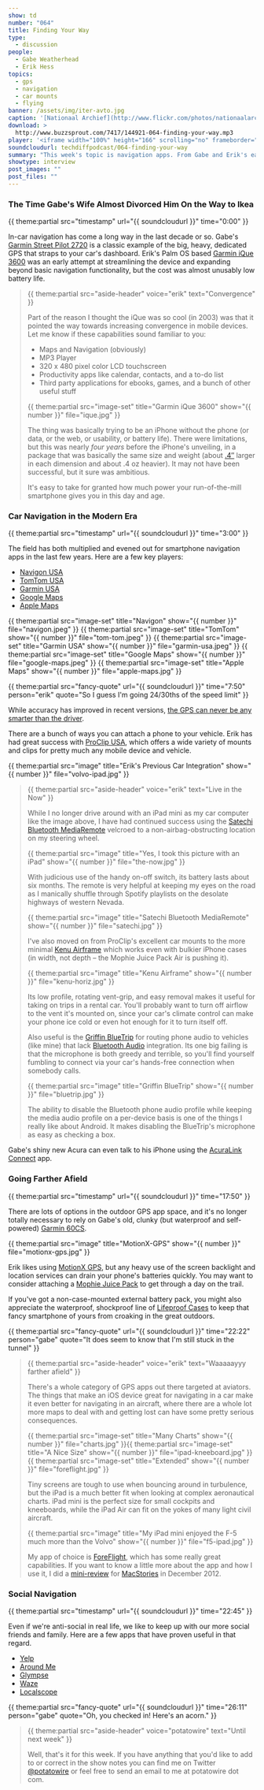 ```yaml
---
show: td
number: "064"
title: Finding Your Way
type:
  - discussion
people:
  - Gabe Weatherhead
  - Erik Hess
topics:
  - gps
  - navigation
  - car mounts
  - flying
banner: /assets/img/iter-avto.jpg
caption: '[Nationaal Archief](http://www.flickr.com/photos/nationaalarchief/4192749543/)'
download: >
  http://www.buzzsprout.com/7417/144921-064-finding-your-way.mp3
player: '<iframe width="100%" height="166" scrolling="no" frameborder="no" src="https://w.soundcloud.com/player/?url=https%3A//api.soundcloud.com/tracks/130884066%3Fsecret_token%3Ds-WKt2e&color=ff5500&auto_play=false&show_artwork=true"></iframe>'
soundcloudurl: techdiffpodcast/064-finding-your-way
summary: "This week's topic is navigation apps. From Gabe and Erik's earliest dedicated GPS devices to today's location-enabled everything, they break down the good and the not-so-good in today's market."
showtype: interview
post_images: ""
post_files: ""
---
```


### The Time Gabe's Wife Almost Divorced Him On the Way to Ikea
{{ theme:partial src="timestamp" url="{{ soundcloudurl }}" time="0:00" }}

In-car navigation has come a long way in the last decade or so.  Gabe's [Garmin Street Pilot 2720](https://buy.garmin.com/en-US/US/on-the-road/discontinued/streetpilot-2720/prod6387.html) is a classic example of the big, heavy, dedicated GPS that straps to your car's dashboard. Erik's Palm OS based [Garmin iQue 3600](http://reviews.cnet.com/search-results/garmin-ique-3600/4505-5_7-20799434.html) was an early attempt at streamlining the device and expanding beyond basic navigation functionality, but the cost was almost unusably low battery life.

> {{ theme:partial src="aside-header" voice="erik" text="Convergence" }}
>
> Part of the reason I thought the iQue was so cool (in 2003) was that it pointed the way towards increasing convergence in mobile devices. Let me know if these capabilities sound familiar to you:
> 
> * Maps and Navigation (obviously)
> * MP3 Player
> * 320 x 480 pixel color LCD touchscreen
> * Productivity apps like calendar, contacts, and a to-do list
> * Third party applications for ebooks, games, and a bunch of other useful stuff
>
>{{ theme:partial src="image-set" title="Garmin iQue 3600" show="{{ number }}" file="ique.jpg" }}
>
> The thing was basically trying to be an iPhone without the phone (or data, or the web, or usability, or battery life). There were limitations, but this was nearly *four years* before the iPhone's unveiling, in a package that was basically the same size and weight (about [.4″](https://twitter.com/drdrang/status/423870083367071745) larger in each dimension and about .4 oz heavier). It may not have been successful, but it sure was ambitious.
>
> It's easy to take for granted how much power your run-of-the-mill smartphone gives you in this day and age.

### Car Navigation in the Modern Era
{{ theme:partial src="timestamp" url="{{ soundcloudurl }}" time="3:00" }}

The field has both multiplied and evened out for smartphone navigation apps in the last few years. Here are a few key players:

* [Navigon USA](http://www.navigon.com/portal/us/produkte/navigationssoftware/index.html)
* [TomTom USA](https://itunes.apple.com/us/app/tomtom-u.s.a./id343289842?mt=8)
* [Garmin USA](https://itunes.apple.com/us/app/garmin-u.s.a./id435490305?mt=8)
* [Google Maps](https://itunes.apple.com/us/app/google-maps/id585027354?mt=8)
* [Apple Maps](http://www.apple.com/ios/maps/)

{{ theme:partial src="image-set" title="Navigon" show="{{ number }}" file="navigon.jpeg" }}
{{ theme:partial src="image-set" title="TomTom" show="{{ number }}" file="tom-tom.jpeg" }}
{{ theme:partial src="image-set" title="Garmin USA" show="{{ number }}" file="garmin-usa.jpeg" }}
{{ theme:partial src="image-set" title="Google Maps" show="{{ number }}" file="google-maps.jpeg" }}
{{ theme:partial src="image-set" title="Apple Maps" show="{{ number }}" file="apple-maps.jpg" }}

{{ theme:partial src="fancy-quote" url="{{ soundcloudurl }}" time="7:50" person="erik" quote="So I guess I'm going 24/30ths of the speed limit" }}

While accuracy has improved in recent versions, [the GPS can never be any smarter than the driver](http://www.youtube.com/watch?v=BIakZtDmMgo).

There are a bunch of ways you can attach a phone to your vehicle. Erik has had great success with [ProClip USA](http://www.proclipusa.com/), which offers a wide variety of mounts and clips for pretty much any mobile device and vehicle.

{{ theme:partial src="image" title="Erik's Previous Car Integration" show="{{ number }}" file="volvo-ipad.jpg" }}

> {{ theme:partial src="aside-header" voice="erik" text="Live in the Now" }}
>
> While I no longer drive around with an iPad mini as my car computer like the image above, I have had continued success using the [Satechi Bluetooth MediaRemote](http://www.amazon.com/Satechi-MediaRemote-Bluetooth-Multi-Media-Control/dp/B00824948U) velcroed to a non-airbag-obstructing location on my steering wheel. 
>
> {{ theme:partial src="image" title="Yes, I took this picture with an iPad" show="{{ number }}" file="the-now.jpg" }}
>
> With judicious use of the handy on-off switch, its battery lasts about six months. The remote is very helpful at keeping my eyes on the road as I manically shuffle through Spotify playlists on the desolate highways of western Nevada.
>
> {{ theme:partial src="image" title="Satechi Bluetooth MediaRemote" show="{{ number }}" file="satechi.jpg" }}
>
> I've also moved on from ProClip's excellent car mounts to the more minimal [Kenu Airframe](http://store.apple.com/us/product/HC299ZM/A/kenu-airframe-portable-car-vent-mount-for-iphone?fnode=46) which works even with bulkier iPhone cases (in width, not depth – the Mophie Juice Pack Air is pushing it). 
>
> {{ theme:partial src="image" title="Kenu Airframe" show="{{ number }}" file="kenu-horiz.jpg" }}
> 
> Its low profile, rotating vent-grip, and easy removal makes it useful for taking on trips in a rental car. You'll probably want to turn off airflow to the vent it's mounted on, since your car's climate control can make your phone ice cold or even hot enough for it to turn itself off.
>
> Also useful is the [Griffin BlueTrip](http://www.amazon.com/Griffin-Technology-BlueTrip-iPhone-Smartphones/dp/B004KPLS7K/ref=sr_1_1?s=electronics&ie=UTF8&qid=1390591412&sr=1-1&keywords=griffin+bluetrip) for routing phone audio to vehicles (like mine) that lack [Bluetooth Audio](http://en.wikipedia.org/wiki/Bluetooth_profile#Advanced_Audio_Distribution_Profile_.28A2DP.29) integration. Its one big failing is that the microphone is both greedy and terrible, so you'll find yourself fumbling to connect via your car's hands-free connection when somebody calls.
>
> {{ theme:partial src="image" title="Griffin BlueTrip" show="{{ number }}" file="bluetrip.jpg" }}
>
> The ability to disable the Bluetooth phone audio profile while keeping the media audio profile on a per-device basis is one of the things I really like about Android. It makes disabling the BlueTrip's microphone as easy as checking a box.

Gabe's shiny new Acura can even talk to his iPhone using the [AcuraLink Connect](https://itunes.apple.com/us/app/acuralink-connect/id610964308?mt=8) app.

### Going Farther Afield
{{ theme:partial src="timestamp" url="{{ soundcloudurl }}" time="17:50" }}

There are lots of options in the outdoor GPS app space, and it's no longer totally necessary to rely on Gabe's old, clunky (but waterproof and self-powered) [Garmin 60CS](http://www.amazon.com/Garmin-GPSMAP-Water-Resistant-Hiking/dp/B000189W8M).

{{ theme:partial src="image" title="MotionX-GPS" show="{{ number }}" file="motionx-gps.jpg" }}

Erik likes using [MotionX GPS](http://gps.motionx.com/iphone/overview/), but any heavy use of the screen backlight and location services can drain your phone's batteries quickly. You may want to consider attaching a [Mophie Juice Pack](http://www.mophie.com/) to get through a day on the trail. 

If you've got a non-case-mounted external battery pack, you might also appreciate the waterproof, shockproof line of [Lifeproof Cases](http://www.lifeproof.com/en/) to keep that fancy smartphone of yours from croaking in the great outdoors.

{{ theme:partial src="fancy-quote" url="{{ soundcloudurl }}" time="22:22" person="gabe" quote="It does seem to know that I'm still stuck in the tunnel" }}

> {{ theme:partial src="aside-header" voice="erik" text="Waaaaayyy farther afield" }}
>
> There's a whole category of GPS apps out there targeted at aviators. The things that make an iOS device great for navigating in a car make it even better for navigating in an aircraft, where there are a whole lot more maps to deal with and getting lost can have some pretty serious consequences. 
>
> {{ theme:partial src="image-set" title="Many Charts" show="{{ number }}" file="charts.jpg" }}{{ theme:partial src="image-set" title="A Nice Size" show="{{ number }}" file="ipad-kneeboard.jpg" }}{{ theme:partial src="image-set" title="Extended" show="{{ number }}" file="foreflight.jpg" }}
>
> Tiny screens are tough to use when bouncing around in turbulence, but the iPad is a much better fit when looking at complex aeronautical charts. iPad mini is the perfect size for small cockpits and kneeboards, while the iPad Air can fit on the yokes of many light civil aircraft.
>
>  {{ theme:partial src="image" title="My iPad mini enjoyed the F-5 much more than the Volvo" show="{{ number }}" file="f5-ipad.jpg" }}
>
> My app of choice is [ForeFlight](http://www.foreflight.com/), which has some really great capabilities. If you want to know a little more about the app and how I use it, I did a [mini-review](http://www.macstories.net/stories/ipad-in-real-life-erik-hess-f-5n-tiger-ii-pilot/) for [MacStories](http://www.macstories.net/) in December 2012. 

### Social Navigation
{{ theme:partial src="timestamp" url="{{ soundcloudurl }}" time="22:45" }}

Even if we're anti-social in real life, we like to keep up with our more social friends and family. Here are a few apps that have proven useful in that regard.

* [Yelp](https://itunes.apple.com/us/app/yelp/id284910350?mt=8)
* [Around Me](https://itunes.apple.com/us/app/aroundme/id290051590?mt=8)
* [Glympse](http://www.glympse.com/)
* [Waze](https://www.waze.com/)
* [Localscope](http://cynapse.com/localscope/)

{{ theme:partial src="fancy-quote" url="{{ soundcloudurl }}" time="26:11" person="gabe" quote="Oh, you checked in! Here's an acorn." }}

> {{ theme:partial src="aside-header" voice="potatowire" text="Until next week" }}
> 
> Well, that's it for this week. If you have anything that you'd like to add to or correct in the show notes you can find me on Twitter [@potatowire](http://twitter.com/potatowire/) or feel free to send an email to me at potatowire dot com.